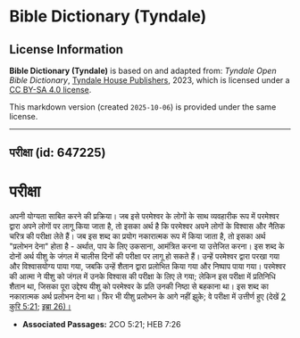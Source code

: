 # Bible Dictionary (Tyndale)

## License Information

**Bible Dictionary (Tyndale)** is based on and adapted from: _Tyndale Open Bible Dictionary_, [Tyndale House Publishers](https://tyndaleopenresources.com/), 2023, which is licensed under a [CC BY-SA 4.0 license](https://creativecommons.org/licenses/by-sa/4.0/legalcode.en).

This markdown version (created `2025-10-06`) is provided under the same license.



--------------------------------

## परीक्षा (id: 647225)

परीक्षा
=======

अपनी योग्यता साबित करने की प्रक्रिया। जब इसे परमेश्वर के लोगों के साथ व्यवहारीक रूप में परमेश्वर द्वारा अपने लोगों पर लागू किया जाता है, तो इसका अर्थ है कि परमेश्वर अपने लोगों के विश्वास और नैतिक चरित्र की परीक्षा लेते हैं। जब इस शब्द का प्रयोग नकारात्मक रूप में किया जाता है, तो इसका अर्थ "प्रलोभन देना" होता है \- अर्थात, पाप के लिए उकसाना, आमंत्रित करना या उत्तेजित करना। इस शब्द के दोनों अर्थ यीशु के जंगल में चालीस दिनों की परीक्षा पर लागू हो सकते हैं। उन्हें परमेश्वर द्वारा परखा गया और विश्वासयोग्य पाया गया, जबकि उन्हें शैतान द्वारा प्रलोभित किया गया और निष्पाप पाया गया। परमेश्वर की आत्मा ने यीशु को जंगल में उनके विश्वास की परीक्षा के लिए ले गया; लेकिन इस परीक्षा में प्रतिनिधि शैतान था, जिसका पूरा उद्देश्य यीशु को परमेश्वर के प्रति उनकी निष्ठा से बहकाना था। इस शब्द का नकारात्मक अर्थ प्रलोभन देना था। फिर भी यीशु प्रलोभन के आगे नहीं झुके; वे परीक्षा में उत्तीर्ण हुए (देखें [2 कुरि 5:21](https://ref.ly/2Cor5:21); [इब्रा 26\)।](https://ref.ly/Heb7:26)

* **Associated Passages:** 2CO 5:21; HEB 7:26

